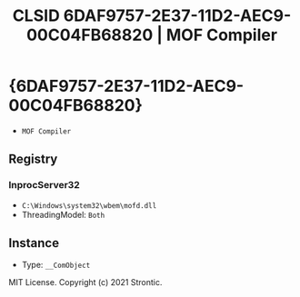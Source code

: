﻿---
title: "CLSID 6DAF9757-2E37-11D2-AEC9-00C04FB68820 | MOF Compiler"
excerpt: What is COM-Object CLSID 6DAF9757-2E37-11D2-AEC9-00C04FB68820?
---

# {6DAF9757-2E37-11D2-AEC9-00C04FB68820}

* `MOF Compiler`

## Registry


### InprocServer32

* `C:\Windows\system32\wbem\mofd.dll`
* ThreadingModel: `Both`

## Instance

* Type: `__ComObject`

MIT License. Copyright (c) 2021 Strontic.


